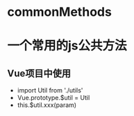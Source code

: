 # commonMethods
# 一个常用的js公共方法
## Vue项目中使用
- import Util from './utils'
- Vue.prototype.$util = Util
- this.$util.xxx(param)

